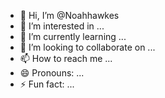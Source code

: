 - 👋 Hi, I’m @Noahhawkes
- 👀 I’m interested in ...
- 🌱 I’m currently learning ...
- 💞️ I’m looking to collaborate on ...
- 📫 How to reach me ...
- 😄 Pronouns: ...
- ⚡ Fun fact: ...

<!---
Noahhawkes/Noahhawkes is a ✨ special ✨ repository because its `README.md` (this file) appears on your GitHub profile.
You can click the Preview link to take a look at your changes.
--->
